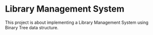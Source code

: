 # Library Management System
This project is about implementing a Library Management System using Binary Tree data structure.
